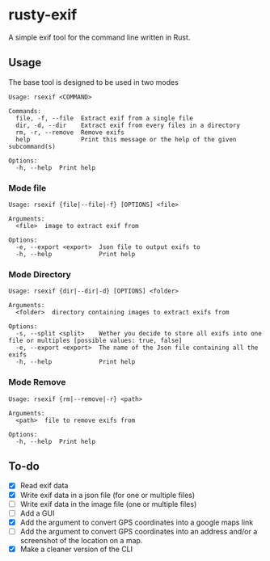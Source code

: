 # rusty-exif
A simple exif tool for the command line written in Rust. 

## Usage

The base tool is designed to be used in two modes
```
Usage: rsexif <COMMAND>

Commands:
  file, -f, --file  Extract exif from a single file
  dir, -d, --dir    Extract exif from every files in a directory
  rm, -r, --remove  Remove exifs
  help              Print this message or the help of the given subcommand(s)

Options:
  -h, --help  Print help
```
### Mode file
```
Usage: rsexif {file|--file|-f} [OPTIONS] <file>

Arguments:
  <file>  image to extract exif from

Options:
  -e, --export <export>  Json file to output exifs to
  -h, --help             Print help
```

### Mode Directory
```
Usage: rsexif {dir|--dir|-d} [OPTIONS] <folder>

Arguments:
  <folder>  directory containing images to extract exifs from

Options:
  -s, --split <split>    Wether you decide to store all exifs into one file or multiples [possible values: true, false]
  -e, --export <export>  The name of the Json file containing all the exifs
  -h, --help             Print help
```

### Mode Remove
```
Usage: rsexif {rm|--remove|-r} <path>

Arguments:
  <path>  file to remove exifs from

Options:
  -h, --help  Print help
```

## To-do
- [x] Read exif data
- [x] Write exif data in a json file (for one or multiple files)
- [ ] Write exif data in the image file (one or multiple files)
- [ ] Add a GUI
- [X] Add the argument to convert GPS coordinates into a google maps link
- [ ] Add the argument to convert GPS coordinates into an address and/or a screenshot of the location on a map.
- [X] Make a cleaner version of the CLI
